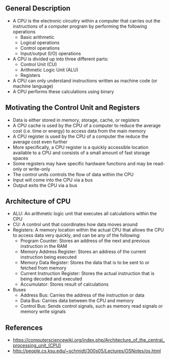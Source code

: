 ## General Description
- A CPU is the electronic circuitry within a computer that carries out the instructions of a computer program by performing the following operations
	- Basic arithmetic
	- Logical operations
	- Control operations
	- Input/output (I/O) operations
- A CPU is divided up into three different parts:
	- Control Unit (CU)
	- Arithmetic Logic Unit (ALU)
	- Registers
- A CPU can only understand instructions written as machine code (or machine language)
- A CPU performs these calculations using binary

## Motivating the Control Unit and Registers
- Data is either stored in memory, storage, cache, or registers
- A CPU cache is used by the CPU of a computer to reduce the average cost (i.e. time or energy) to access data from the main memory
- A CPU register is used by the CPU of a computer the reduce the average cost even further
- More specifically, a CPU register is a quickly accessible location available to a CPU and consists of a small amount of fast storage spaces
- Some registers may have specific hardware functions and may be read-only or write-only
- The control units controls the flow of data within the CPU
- Input will come into the CPU via a bus
- Output exits the CPU via a bus

## Architecture of CPU
- ALU: An arithmetic logic unit that executes all calculations within the CPU
- CU: A control unit that coordinates how data moves around
- Registers: A memory location within the actual CPU that allows the CPU to access data very quickly, and can be any of the following:
	- Program Counter: Stores an address of the next and previous instruction in the RAM
	- Memory Address Register: Stores an address of the current instruction being executed
	- Memory Data Register: Stores the data that is to be sent to or fetched from memory
	- Current Instruction Register: Stores the actual instruction that is being decoded and executed
	- Accumulator: Stores result of calculations
- Buses
	- Address Bus: Carries the address of the instruction or data
	- Data Bus: Carries data between the CPU and memory
	- Control Bus: Sends control signals, such as memory read signals or memory write signals

## References
- https://computersciencewiki.org/index.php/Architecture_of_the_central_processing_unit_(CPU)
- http://people.cs.ksu.edu/~schmidt/300s05/Lectures/OSNotes/os.html

